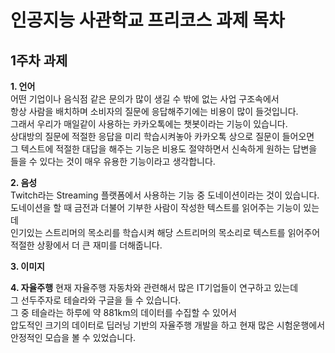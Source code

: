 # 인공지능 사관학교 프리코스 과제 목차

## 1주차 과제

**1. 언어**  \
   어떤 기업이나 음식점 같은 문의가 많이 생길 수 밖에 없는 사업 구조속에서 \
   항상 사람을 배치하며 소비자의 질문에 응답해주기에는 비용이 많이 들것입니다. \
   그래서 우리가 매일같이 사용하는 카카오톡에는 챗봇이라는 기능이 있습니다. \
   상대방의 질문에 적절한 응답을 미리 학습시켜놓아 카카오톡 상으로 질문이 들어오면 \
   그 텍스트에 적절한 대답을 해주는 기능은 비용도 절약하면서 신속하게 원하는 답변을 \
   들을 수 있다는 것이 매우 유용한 기능이라고 생각합니다. 

**2. 음성**  \
  Twitch라는 Streaming 플랫폼에서 사용하는 기능 중 도네이션이라는 것이 있습니다. \
  도네이션을 할 때 금전과 더불어 기부한 사람이 작성한 텍스트를 읽어주는 기능이 있는데 \
  인기있는 스트리머의 목소리를 학습시켜 해당 스트리머의 목소리로 텍스트를 읽어주어 \
  적절한 상황에서 더 큰 재미를 더해줍니다. 
  
**3. 이미지** 
   

**4. 자율주행** 
  현재 자율주행 자동차와 관련해서 많은 IT기업들이 연구하고 있는데 \
  그 선두주자로 테슬라와 구글을 들 수 있습니다. \
  그 중 테슬라는 하루에 약 881km의 데이터를 수집할 수 있어서  \
  압도적인 크기의 데이터로 딥러닝 기반의 자율주행 개발을 하고 현재 많은 시험운행에서\
  안정적인 모습을 볼 수 있었습니다.
